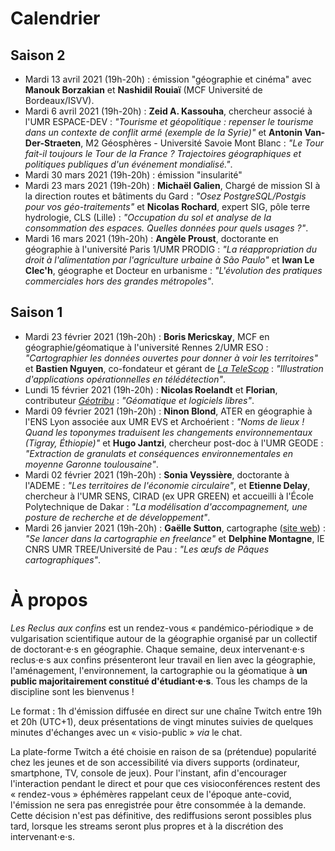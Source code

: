 # Calendrier

## Saison 2

- Mardi 13 avril 2021 (19h-20h) : émission "géographie et cinéma" avec **Manouk Borzakian** et **Nashidil Rouiaï** (MCF Université de Bordeaux/ISVV).
- Mardi 6 avril 2021 (19h-20h) : **Zeid A. Kassouha**, chercheur associé à l'UMR ESPACE-DEV : *"Tourisme et géopolitique : repenser le tourisme dans un contexte de conflit armé (exemple de la Syrie)"* et **Antonin Van-Der-Straeten**, M2 Géosphères - Université Savoie Mont Blanc : *"Le Tour fait-il toujours le Tour de la France ? Trajectoires géographiques et politiques publiques d'un événement mondialisé."*.
- Mardi 30 mars 2021 (19h-20h) : émission "insularité"
- Mardi 23 mars 2021 (19h-20h) : **Michaël Galien**, Chargé de mission SI à la direction routes et bâtiments du Gard : *"Osez PostgreSQL/Postgis pour vos géo-traitements"* et **Nicolas Rochard**, expert SIG, pôle terre hydrologie, CLS (Lille) : *"Occupation du sol et analyse de la consommation des espaces. Quelles données pour quels usages ?"*.
- Mardi 16 mars 2021 (19h-20h) : **Angèle Proust**, doctorante en géographie à l'université Paris 1/UMR PRODIG : *"La réappropriation du droit à l'alimentation par l'agriculture urbaine à São Paulo"* et **Iwan Le Clec'h**, géographe et Docteur en urbanisme : *"L'évolution des pratiques commerciales hors des grandes métropoles"*.

## Saison 1

- Mardi 23 février 2021 (19h-20h) : **Boris Mericskay**, MCF en géographie/géomatique à l'université Rennes 2/UMR ESO : *"Cartographier les données ouvertes pour donner à voir les territoires"* et **Bastien Nguyen**, co-fondateur et gérant de [*La TeleScop*](https://www.latelescop.fr/) : *"Illustration d'applications opérationnelles en télédétection"*.
- Lundi 15 février 2021 (19h-20h) : **Nicolas Roelandt** et **Florian**, contributeur [*Géotribu*](https://static.geotribu.fr/) : *"Géomatique et logiciels libres"*.
- Mardi 09 février 2021 (19h-20h) : **Ninon Blond**, ATER en géographie à l'ENS Lyon associée aux UMR EVS et Archoérient : *"Noms de lieux ! Quand les toponymes traduisent les changements environnementaux (Tigray, Éthiopie)"* et **Hugo Jantzi**, chercheur post-doc à l'UMR GEODE : *"Extraction de granulats et conséquences environnementales en moyenne Garonne toulousaine"*.
- Mardi 02 février 2021 (19h-20h) : **Sonia Veyssière**, doctorante à l'ADEME : *"Les territoires de l'économie circulaire"*, et **Etienne Delay**, chercheur à l'UMR SENS, CIRAD (ex UPR GREEN) et accueilli à l'École Polytechnique de Dakar : *"La modélisation d'accompagnement, une posture de recherche et de développement"*.
- Mardi 26 janvier 2021 (19h-20h) : **Gaëlle Sutton**, cartographe ([site web](https://gaellesutton.fr/)) : *"Se lancer dans la cartographie en freelance"* et **Delphine Montagne**, IE CNRS UMR TREE/Université de Pau : *"Les œufs de Pâques cartographiques"*.

# À propos

*Les Reclus aux confins* est un rendez-vous « pandémico-périodique » de vulgarisation scientifique autour de la géographie organisé par un collectif de doctorant⋅e⋅s en géographie. Chaque semaine, deux intervenant⋅e⋅s reclus⋅e⋅s aux confins présenteront leur travail en lien avec la géographie, l'aménagement, l'environnement, la cartographie ou la géomatique à **un public majoritairement constitué d'étudiant⋅e⋅s**. Tous les champs de la discipline sont les bienvenus !

Le format : 1h d'émission diffusée en direct sur une chaîne Twitch entre 19h et 20h (UTC+1), deux présentations de vingt minutes suivies de quelques minutes d'échanges avec un « visio-public » *via* le chat. 

La plate-forme Twitch a été choisie en raison de sa (prétendue) popularité chez les jeunes et de son accessibilité via divers supports (ordinateur, smartphone, TV, console de jeux). Pour l'instant, afin d'encourager l'interaction pendant le direct et pour que ces visioconférences restent des « rendez-vous » éphémères rappelant ceux de l'époque ante-covid, l'émission ne sera pas enregistrée pour être consommée à la demande. Cette décision n'est pas définitive, des rediffusions seront possibles plus tard, lorsque les streams seront plus propres et à la discrétion des intervenant⋅e⋅s.
